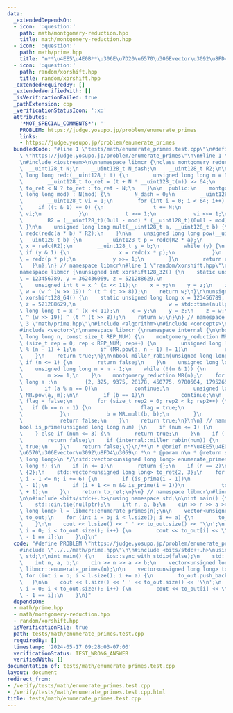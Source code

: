 ```yaml
---
data:
  _extendedDependsOn:
  - icon: ':question:'
    path: math/montgomery-reduction.hpp
    title: math/montgomery-reduction.hpp
  - icon: ':question:'
    path: math/prime.hpp
    title: "n**\u4EE5\u4E0B**\u306E\u7D20\u6570\u306Evector\u3092\u8FD4\u3059"
  - icon: ':question:'
    path: random/xorshift.hpp
    title: random/xorshift.hpp
  _extendedRequiredBy: []
  _extendedVerifiedWith: []
  _isVerificationFailed: true
  _pathExtension: cpp
  _verificationStatusIcon: ':x:'
  attributes:
    '*NOT_SPECIAL_COMMENTS*': ''
    PROBLEM: https://judge.yosupo.jp/problem/enumerate_primes
    links:
    - https://judge.yosupo.jp/problem/enumerate_primes
  bundledCode: "#line 1 \"tests/math/enumerate_primes.test.cpp\"\n#define PROBLEM\
    \ \"https://judge.yosupo.jp/problem/enumerate_primes\"\n\n#line 1 \"math/montgomery-reduction.hpp\"\
    \n#include <iostream>\n\nnamespace libmcr {\nclass montgomery_reduction {\n  \
    \  __uint128_t N;\n    __uint128_t N_dash;\n    __uint128_t R2;\n\n    unsigned\
    \ long long redc(__uint128_t t) {\n        unsigned long long m = N_dash * t;\n\
    \        __uint128_t to_ret = (t + N * __uint128_t(m)) >> 64;\n        return\
    \ to_ret < N ? to_ret : to_ret - N;\n    }\n\n  public:\n    montgomery_reduction(unsigned\
    \ long long mod) : N(mod) {\n        N_dash = 0;\n        __uint128_t t = 0;\n\
    \        __uint128_t vi = 1;\n        for (int i = 0; i < 64; i++) {\n       \
    \     if ((t & 1) == 0) {\n                t += N;\n                N_dash +=\
    \ vi;\n            }\n            t >>= 1;\n            vi <<= 1;\n        }\n\
    \        R2 = (__uint128_t)(0ull - mod) * (__uint128_t)(0ull - mod) % N;\n   \
    \ }\n\n    unsigned long long mult(__uint128_t a, __uint128_t b) {\n        return\
    \ redc(redc(a * b) * R2);\n    }\n\n    unsigned long long pow(__uint128_t a,\
    \ __uint128_t b) {\n        __uint128_t p = redc(R2 * a);\n        __uint128_t\
    \ x = redc(R2);\n        __uint128_t y = b;\n        while (y) {\n           \
    \ if (y & 1) {\n                x = redc(x * p);\n            }\n            p\
    \ = redc(p * p);\n            y >>= 1;\n        }\n        return redc(x);\n \
    \   }\n};\n} // namespace libmcr\n#line 1 \"random/xorshift.hpp\"\n#include <ctime>\n\
    namespace libmcr {\nunsigned int xorshift128_32() {\n    static unsigned int x\
    \ = 123456789, y = 362436069, z = 521288629,\n                        w = std::time(nullptr);\n\
    \    unsigned int t = x ^ (x << 11);\n    x = y;\n    y = z;\n    z = w;\n   \
    \ w = (w ^ (w >> 19)) ^ (t ^ (t >> 8));\n    return w;\n}\n\nunsigned long long\
    \ xorshift128_64() {\n    static unsigned long long x = 123456789, y = 362436069,\
    \ z = 521288629,\n                              w = std::time(nullptr);\n    unsigned\
    \ long long t = x ^ (x << 11);\n    x = y;\n    y = z;\n    z = w;\n    w = (w\
    \ ^ (w >> 19)) ^ (t ^ (t >> 8));\n    return w;\n}\n} // namespace libmcr\n#line\
    \ 3 \"math/prime.hpp\"\n#include <algorithm>\n#include <concepts>\n#include <numeric>\n\
    #include <vector>\n\nnamespace libmcr {\nnamespace internal {\n\nbool fermat_test(unsigned\
    \ long long n, const size_t REP_NUM) {\n    montgomery_reduction MR(n);\n    for\
    \ (size_t rep = 0; rep < REP_NUM; rep++) {\n        unsigned long long a = xorshift128_64()\
    \ % (n - 1) + 1;\n        if (MR.pow(a, n - 1) != 1)\n            return false;\n\
    \    }\n    return true;\n}\n\nbool miller_rabin(unsigned long long n) {\n   \
    \ if (n <= 1) {\n        return false;\n    }\n    unsigned long long k = 0;\n\
    \    unsigned long long m = n - 1;\n    while (!(m & 1)) {\n        k += 1;\n\
    \        m >>= 1;\n    }\n    montgomery_reduction MR(n);\n    for (unsigned long\
    \ long a :\n         {2, 325, 9375, 28178, 450775, 9780504, 1795265022}) {\n \
    \       if (a % n == 0)\n            continue;\n        unsigned long long b =\
    \ MR.pow(a, m);\n\n        if (b == 1)\n            continue;\n\n        bool\
    \ flag = false;\n        for (size_t rep2 = 0; rep2 < k; rep2++) {\n         \
    \   if (b == n - 1) {\n                flag = true;\n                break;\n\
    \            }\n            b = MR.mult(b, b);\n        }\n        if (!flag)\n\
    \            return false;\n    }\n    return true;\n}\n\n} // namespace internal\n\
    bool is_prime(unsigned long long num) {\n    if (num <= 1) {\n        return false;\n\
    \    } else if (num <= 3) {\n        return true;\n    }\n    if (!(num & 1))\n\
    \        return false;\n    if (internal::miller_rabin(num)) {\n        return\
    \ true;\n    }\n    return false;\n}\n/**\n * @brief n**\u4EE5\u4E0B**\u306E\u7D20\
    \u6570\u306Evector\u3092\u8FD4\u3059\n *\n * @param n\n * @return std::vector<unsigned\
    \ long long>\n */\nstd::vector<unsigned long long> enumerate_primes(unsigned long\
    \ long n) {\n    if (n <= 1)\n        return {};\n    if (n == 2)\n        return\
    \ {2};\n    std::vector<unsigned long long> to_ret{2, 3};\n    for (int i = 6;\
    \ i - 1 <= n; i += 6) {\n        if (is_prime(i - 1))\n            to_ret.push_back(i\
    \ - 1);\n        if (i + 1 <= n && is_prime(i + 1))\n            to_ret.push_back(i\
    \ + 1);\n    }\n    return to_ret;\n}\n} // namespace libmcr\n#line 4 \"tests/math/enumerate_primes.test.cpp\"\
    \n\n#include <bits/stdc++.h>\nusing namespace std;\n\nint main() {\n    ios::sync_with_stdio(false);\n\
    \    std::cin.tie(nullptr);\n    int n, a, b;\n    cin >> n >> a >> b;\n    vector<unsigned\
    \ long long> l = libmcr::enumerate_primes(n);\n\n    vector<unsigned long long>\
    \ to_out;\n    for (int i = b; i < l.size(); i += a) {\n        to_out.push_back(l[i]);\n\
    \    }\n\n    cout << l.size() << ' ' << to_out.size() << '\\n';\n    for (int\
    \ i = 0; i < to_out.size(); i++) {\n        cout << to_out[i] << \" \\n\"[to_out.size()\
    \ - 1 == i];\n    }\n}\n"
  code: "#define PROBLEM \"https://judge.yosupo.jp/problem/enumerate_primes\"\n\n\
    #include \"../../math/prime.hpp\"\n\n#include <bits/stdc++.h>\nusing namespace\
    \ std;\n\nint main() {\n    ios::sync_with_stdio(false);\n    std::cin.tie(nullptr);\n\
    \    int n, a, b;\n    cin >> n >> a >> b;\n    vector<unsigned long long> l =\
    \ libmcr::enumerate_primes(n);\n\n    vector<unsigned long long> to_out;\n   \
    \ for (int i = b; i < l.size(); i += a) {\n        to_out.push_back(l[i]);\n \
    \   }\n\n    cout << l.size() << ' ' << to_out.size() << '\\n';\n    for (int\
    \ i = 0; i < to_out.size(); i++) {\n        cout << to_out[i] << \" \\n\"[to_out.size()\
    \ - 1 == i];\n    }\n}"
  dependsOn:
  - math/prime.hpp
  - math/montgomery-reduction.hpp
  - random/xorshift.hpp
  isVerificationFile: true
  path: tests/math/enumerate_primes.test.cpp
  requiredBy: []
  timestamp: '2024-05-17 09:28:03-07:00'
  verificationStatus: TEST_WRONG_ANSWER
  verifiedWith: []
documentation_of: tests/math/enumerate_primes.test.cpp
layout: document
redirect_from:
- /verify/tests/math/enumerate_primes.test.cpp
- /verify/tests/math/enumerate_primes.test.cpp.html
title: tests/math/enumerate_primes.test.cpp
---
```


